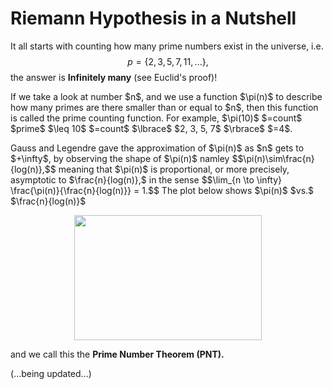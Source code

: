 # Riemann Hypothesis in a Nutshell

It all starts with counting how many prime numbers exist in the universe, i.e. $$p=\lbrace 2, 3, 5, 7, 11, ... \rbrace,$$
the answer is <strong>Infinitely many</strong> (see Euclid's proof)!
<p/>
If we take a look at number $n$, and we use a function $\pi(n)$ to describe how many primes are there smaller than or equal to $n$, then this function is called the prime counting function. For example, $\pi(10)$ $=count$ $prime$ $\leq 10$ $=count$ $\lbrace$ $2, 3, 5, 7$ $\rbrace$ $=4$.
<p/>
Gauss and Legendre gave the approximation of $\pi(n)$ as $n$ gets to $+\infty$, by observing the shape of $\pi(n)$
namley 
$$\pi(n)\sim\frac{n}{log(n)},$$
meaning that $\pi(n)$ is proportional, or more precisely, asymptotic to $\frac{n}{log(n)},$
in the sense
$$\lim_{n \to \infty} \frac{\pi(n)}{\frac{n}{log(n)}} = 1.$$
The plot below shows $\pi(n)$ $vs.$ $\frac{n}{log(n)}$
<p align="center"><img src= "https://user-images.githubusercontent.com/66701331/183233057-6b6567a0-a1e0-453f-8f72-70c222a81358.png" width="300" height="200"> <p/>
and we call this the <strong>Prime Number Theorem (PNT).</strong>
<br/>


(...being updated...)
